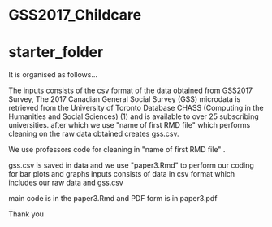 # GSS2017_Childcare
# starter_folder

It is organised as follows...

The inputs consists of the csv format of the data obtained from GSS2017 Survey, The 2017 Canadian General Social Survey (GSS) microdata is retrieved from the University of Toronto Database CHASS (Computing in the Humanities and Social Sciences) (1) and is available to over 25 subscribing universities. after which we use "name of first RMD file" which performs cleaning on the raw data obtained creates gss.csv. 

We use professors code for cleaning in  "name of first RMD file" .


gss.csv is saved in data and we use "paper3.Rmd" to perform our coding for bar plots and graphs 
inputs consists of data in csv format which includes our raw data and gss.csv

main code is in the paper3.Rmd and PDF form is in paper3.pdf

Thank you
